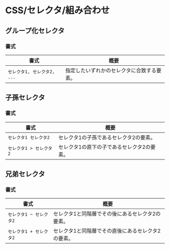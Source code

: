 # CSS/セレクタ/組み合わせ

## グループ化セレクタ

### 書式

| 書式                        | 概要                                       |
| --------------------------- | ------------------------------------------ |
| `セレクタ1, セレクタ2, ...` | 指定したいずれかのセレクタに合致する要素。 |

## 子孫セレクタ

### 書式

| 書式                    | 概要                                       |
| ----------------------- | ------------------------------------------ |
| `セレクタ1 セレクタ2`   | セレクタ1の子孫であるセレクタ2の要素。     |
| `セレクタ1 > セレクタ2` | セレクタ1の直下の子であるセレクタ2の要素。 |

## 兄弟セレクタ

### 書式

| 書式                    | 概要                                               |
| ----------------------- | -------------------------------------------------- |
| `セレクタ1 ~ セレクタ2` | セレクタ1と同階層でその後にあるセレクタ2の要素。   |
| `セレクタ1 + セレクタ2` | セレクタ1と同階層でその直後にあるセレクタ2の要素。 |
